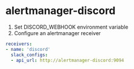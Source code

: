 # alertmanager-discord

1. Set DISCORD_WEBHOOK environment variable
2. Configure an alertmanager receiver

```yaml
receivers:
- name: 'discord'
  slack_configs:
  - api_url: http://alertmanager-discord:9094
```
